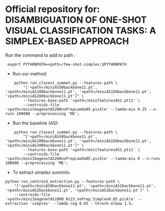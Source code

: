 # Official repository for: DISAMBIGUATION OF ONE-SHOT VISUAL CLASSIFICATION TASKS: A SIMPLEX-BASED APPROACH

Run the command to add to path :
```
 export PYTHONPATH=<path>/few-shot-simplex:$PYTHONPATH
```

- Run our method:
```
    python run_closest_summet.py --features-path \
        "['<path>/miniAS50backbone11.pt', '<path>/miniAS100backbone11.pt', '<path>/miniAS150backbone11.pt', '<path>/miniAS200backbone11.pt']" \
        --features-base-path '<path>/minifeaturesAS1.pt11' \
        --centroids-file '<path>/miniImagenetAS200noPrepLamda05.pickle' --lamda-mix 0.25 --n-runs 100000 --preprocessing 'ME';
```


- Run the baseline (AS):
```
    python run_closest_summet.py --features-path \
        "['<path>/miniAS50backbone11.pt', '<path>/miniAS100backbone11.pt', '<path>/miniAS150backbone11.pt', '<path>/miniAS200backbone11.pt']" \
        --features-base-path '<path>/minifeaturesAS1.pt11' \
        --centroids-file '<path>/miniImagenetAS200noPrepLamda05.pickle' --lamda-mix 0 --n-runs 100000 --preprocessing 'ME';
```

- To extract simplex summits: 
```
python run_centroid_extraction.py --features-path \
    "['<path>/miniAS0backbone11.pt', '<path>/miniAS1backbone11.pt', '<path>/miniAS2backbone11.pt', '<path>/miniAS3backbone11.pt']" \
    --centroids-file '<path>/miniImagenetAS1000_0123_noPrep_Simplex0.05.pickle' --extraction 'simplex' --lamda-reg 0.05 --thresh-elbow 1.5;
```
